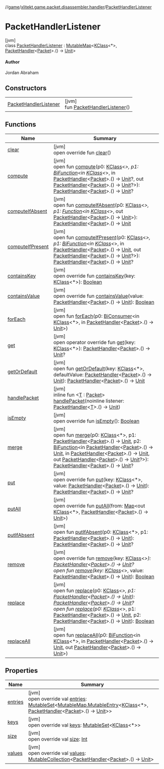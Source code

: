 //[game](../../../index.md)/[xlitekt.game.packet.disassembler.handler](../index.md)/[PacketHandlerListener](index.md)

# PacketHandlerListener

[jvm]\
class [PacketHandlerListener](index.md) : [MutableMap](https://kotlinlang.org/api/latest/jvm/stdlib/kotlin.collections/-mutable-map/index.html)&lt;[KClass](https://kotlinlang.org/api/latest/jvm/stdlib/kotlin.reflect/-k-class/index.html)&lt;*&gt;, [PacketHandler](../-packet-handler/index.md)&lt;[Packet](../../xlitekt.game.packet/-packet/index.md)&gt;.() -&gt; [Unit](https://kotlinlang.org/api/latest/jvm/stdlib/kotlin/-unit/index.html)&gt; 

#### Author

Jordan Abraham

## Constructors

| | |
|---|---|
| [PacketHandlerListener](-packet-handler-listener.md) | [jvm]<br>fun [PacketHandlerListener](-packet-handler-listener.md)() |

## Functions

| Name | Summary |
|---|---|
| [clear](index.md#1264776610%2FFunctions%2F440369633) | [jvm]<br>open override fun [clear](index.md#1264776610%2FFunctions%2F440369633)() |
| [compute](index.md#-1558888080%2FFunctions%2F440369633) | [jvm]<br>open fun [compute](index.md#-1558888080%2FFunctions%2F440369633)(p0: [KClass](https://kotlinlang.org/api/latest/jvm/stdlib/kotlin.reflect/-k-class/index.html)&lt;*&gt;, p1: [BiFunction](https://docs.oracle.com/javase/8/docs/api/java/util/function/BiFunction.html)&lt;in [KClass](https://kotlinlang.org/api/latest/jvm/stdlib/kotlin.reflect/-k-class/index.html)&lt;*&gt;, in [PacketHandler](../-packet-handler/index.md)&lt;[Packet](../../xlitekt.game.packet/-packet/index.md)&gt;.() -&gt; [Unit](https://kotlinlang.org/api/latest/jvm/stdlib/kotlin/-unit/index.html)?, out [PacketHandler](../-packet-handler/index.md)&lt;[Packet](../../xlitekt.game.packet/-packet/index.md)&gt;.() -&gt; [Unit](https://kotlinlang.org/api/latest/jvm/stdlib/kotlin/-unit/index.html)?&gt;): [PacketHandler](../-packet-handler/index.md)&lt;[Packet](../../xlitekt.game.packet/-packet/index.md)&gt;.() -&gt; [Unit](https://kotlinlang.org/api/latest/jvm/stdlib/kotlin/-unit/index.html)? |
| [computeIfAbsent](index.md#1642427852%2FFunctions%2F440369633) | [jvm]<br>open fun [computeIfAbsent](index.md#1642427852%2FFunctions%2F440369633)(p0: [KClass](https://kotlinlang.org/api/latest/jvm/stdlib/kotlin.reflect/-k-class/index.html)&lt;*&gt;, p1: [Function](https://docs.oracle.com/javase/8/docs/api/java/util/function/Function.html)&lt;in [KClass](https://kotlinlang.org/api/latest/jvm/stdlib/kotlin.reflect/-k-class/index.html)&lt;*&gt;, out [PacketHandler](../-packet-handler/index.md)&lt;[Packet](../../xlitekt.game.packet/-packet/index.md)&gt;.() -&gt; [Unit](https://kotlinlang.org/api/latest/jvm/stdlib/kotlin/-unit/index.html)&gt;): [PacketHandler](../-packet-handler/index.md)&lt;[Packet](../../xlitekt.game.packet/-packet/index.md)&gt;.() -&gt; [Unit](https://kotlinlang.org/api/latest/jvm/stdlib/kotlin/-unit/index.html) |
| [computeIfPresent](index.md#2141530743%2FFunctions%2F440369633) | [jvm]<br>open fun [computeIfPresent](index.md#2141530743%2FFunctions%2F440369633)(p0: [KClass](https://kotlinlang.org/api/latest/jvm/stdlib/kotlin.reflect/-k-class/index.html)&lt;*&gt;, p1: [BiFunction](https://docs.oracle.com/javase/8/docs/api/java/util/function/BiFunction.html)&lt;in [KClass](https://kotlinlang.org/api/latest/jvm/stdlib/kotlin.reflect/-k-class/index.html)&lt;*&gt;, in [PacketHandler](../-packet-handler/index.md)&lt;[Packet](../../xlitekt.game.packet/-packet/index.md)&gt;.() -&gt; [Unit](https://kotlinlang.org/api/latest/jvm/stdlib/kotlin/-unit/index.html), out [PacketHandler](../-packet-handler/index.md)&lt;[Packet](../../xlitekt.game.packet/-packet/index.md)&gt;.() -&gt; [Unit](https://kotlinlang.org/api/latest/jvm/stdlib/kotlin/-unit/index.html)?&gt;): [PacketHandler](../-packet-handler/index.md)&lt;[Packet](../../xlitekt.game.packet/-packet/index.md)&gt;.() -&gt; [Unit](https://kotlinlang.org/api/latest/jvm/stdlib/kotlin/-unit/index.html)? |
| [containsKey](index.md#-1371001036%2FFunctions%2F440369633) | [jvm]<br>open override fun [containsKey](index.md#-1371001036%2FFunctions%2F440369633)(key: [KClass](https://kotlinlang.org/api/latest/jvm/stdlib/kotlin.reflect/-k-class/index.html)&lt;*&gt;): [Boolean](https://kotlinlang.org/api/latest/jvm/stdlib/kotlin/-boolean/index.html) |
| [containsValue](index.md#1150559320%2FFunctions%2F440369633) | [jvm]<br>open override fun [containsValue](index.md#1150559320%2FFunctions%2F440369633)(value: [PacketHandler](../-packet-handler/index.md)&lt;[Packet](../../xlitekt.game.packet/-packet/index.md)&gt;.() -&gt; [Unit](https://kotlinlang.org/api/latest/jvm/stdlib/kotlin/-unit/index.html)): [Boolean](https://kotlinlang.org/api/latest/jvm/stdlib/kotlin/-boolean/index.html) |
| [forEach](index.md#-22605154%2FFunctions%2F440369633) | [jvm]<br>open fun [forEach](index.md#-22605154%2FFunctions%2F440369633)(p0: [BiConsumer](https://docs.oracle.com/javase/8/docs/api/java/util/function/BiConsumer.html)&lt;in [KClass](https://kotlinlang.org/api/latest/jvm/stdlib/kotlin.reflect/-k-class/index.html)&lt;*&gt;, in [PacketHandler](../-packet-handler/index.md)&lt;[Packet](../../xlitekt.game.packet/-packet/index.md)&gt;.() -&gt; [Unit](https://kotlinlang.org/api/latest/jvm/stdlib/kotlin/-unit/index.html)&gt;) |
| [get](index.md#1100511326%2FFunctions%2F440369633) | [jvm]<br>open operator override fun [get](index.md#1100511326%2FFunctions%2F440369633)(key: [KClass](https://kotlinlang.org/api/latest/jvm/stdlib/kotlin.reflect/-k-class/index.html)&lt;*&gt;): [PacketHandler](../-packet-handler/index.md)&lt;[Packet](../../xlitekt.game.packet/-packet/index.md)&gt;.() -&gt; [Unit](https://kotlinlang.org/api/latest/jvm/stdlib/kotlin/-unit/index.html)? |
| [getOrDefault](index.md#-1577725222%2FFunctions%2F440369633) | [jvm]<br>open fun [getOrDefault](index.md#-1577725222%2FFunctions%2F440369633)(key: [KClass](https://kotlinlang.org/api/latest/jvm/stdlib/kotlin.reflect/-k-class/index.html)&lt;*&gt;, defaultValue: [PacketHandler](../-packet-handler/index.md)&lt;[Packet](../../xlitekt.game.packet/-packet/index.md)&gt;.() -&gt; [Unit](https://kotlinlang.org/api/latest/jvm/stdlib/kotlin/-unit/index.html)): [PacketHandler](../-packet-handler/index.md)&lt;[Packet](../../xlitekt.game.packet/-packet/index.md)&gt;.() -&gt; [Unit](https://kotlinlang.org/api/latest/jvm/stdlib/kotlin/-unit/index.html) |
| [handlePacket](handle-packet.md) | [jvm]<br>inline fun &lt;[T](handle-packet.md) : [Packet](../../xlitekt.game.packet/-packet/index.md)&gt; [handlePacket](handle-packet.md)(noinline listener: [PacketHandler](../-packet-handler/index.md)&lt;[T](handle-packet.md)&gt;.() -&gt; [Unit](https://kotlinlang.org/api/latest/jvm/stdlib/kotlin/-unit/index.html)) |
| [isEmpty](index.md#-1708477740%2FFunctions%2F440369633) | [jvm]<br>open override fun [isEmpty](index.md#-1708477740%2FFunctions%2F440369633)(): [Boolean](https://kotlinlang.org/api/latest/jvm/stdlib/kotlin/-boolean/index.html) |
| [merge](index.md#1157686288%2FFunctions%2F440369633) | [jvm]<br>open fun [merge](index.md#1157686288%2FFunctions%2F440369633)(p0: [KClass](https://kotlinlang.org/api/latest/jvm/stdlib/kotlin.reflect/-k-class/index.html)&lt;*&gt;, p1: [PacketHandler](../-packet-handler/index.md)&lt;[Packet](../../xlitekt.game.packet/-packet/index.md)&gt;.() -&gt; [Unit](https://kotlinlang.org/api/latest/jvm/stdlib/kotlin/-unit/index.html), p2: [BiFunction](https://docs.oracle.com/javase/8/docs/api/java/util/function/BiFunction.html)&lt;in [PacketHandler](../-packet-handler/index.md)&lt;[Packet](../../xlitekt.game.packet/-packet/index.md)&gt;.() -&gt; [Unit](https://kotlinlang.org/api/latest/jvm/stdlib/kotlin/-unit/index.html), in [PacketHandler](../-packet-handler/index.md)&lt;[Packet](../../xlitekt.game.packet/-packet/index.md)&gt;.() -&gt; [Unit](https://kotlinlang.org/api/latest/jvm/stdlib/kotlin/-unit/index.html), out [PacketHandler](../-packet-handler/index.md)&lt;[Packet](../../xlitekt.game.packet/-packet/index.md)&gt;.() -&gt; [Unit](https://kotlinlang.org/api/latest/jvm/stdlib/kotlin/-unit/index.html)?&gt;): [PacketHandler](../-packet-handler/index.md)&lt;[Packet](../../xlitekt.game.packet/-packet/index.md)&gt;.() -&gt; [Unit](https://kotlinlang.org/api/latest/jvm/stdlib/kotlin/-unit/index.html)? |
| [put](index.md#536939957%2FFunctions%2F440369633) | [jvm]<br>open override fun [put](index.md#536939957%2FFunctions%2F440369633)(key: [KClass](https://kotlinlang.org/api/latest/jvm/stdlib/kotlin.reflect/-k-class/index.html)&lt;*&gt;, value: [PacketHandler](../-packet-handler/index.md)&lt;[Packet](../../xlitekt.game.packet/-packet/index.md)&gt;.() -&gt; [Unit](https://kotlinlang.org/api/latest/jvm/stdlib/kotlin/-unit/index.html)): [PacketHandler](../-packet-handler/index.md)&lt;[Packet](../../xlitekt.game.packet/-packet/index.md)&gt;.() -&gt; [Unit](https://kotlinlang.org/api/latest/jvm/stdlib/kotlin/-unit/index.html)? |
| [putAll](index.md#275716765%2FFunctions%2F440369633) | [jvm]<br>open override fun [putAll](index.md#275716765%2FFunctions%2F440369633)(from: [Map](https://kotlinlang.org/api/latest/jvm/stdlib/kotlin.collections/-map/index.html)&lt;out [KClass](https://kotlinlang.org/api/latest/jvm/stdlib/kotlin.reflect/-k-class/index.html)&lt;*&gt;, [PacketHandler](../-packet-handler/index.md)&lt;[Packet](../../xlitekt.game.packet/-packet/index.md)&gt;.() -&gt; [Unit](https://kotlinlang.org/api/latest/jvm/stdlib/kotlin/-unit/index.html)&gt;) |
| [putIfAbsent](index.md#26927627%2FFunctions%2F440369633) | [jvm]<br>open fun [putIfAbsent](index.md#26927627%2FFunctions%2F440369633)(p0: [KClass](https://kotlinlang.org/api/latest/jvm/stdlib/kotlin.reflect/-k-class/index.html)&lt;*&gt;, p1: [PacketHandler](../-packet-handler/index.md)&lt;[Packet](../../xlitekt.game.packet/-packet/index.md)&gt;.() -&gt; [Unit](https://kotlinlang.org/api/latest/jvm/stdlib/kotlin/-unit/index.html)): [PacketHandler](../-packet-handler/index.md)&lt;[Packet](../../xlitekt.game.packet/-packet/index.md)&gt;.() -&gt; [Unit](https://kotlinlang.org/api/latest/jvm/stdlib/kotlin/-unit/index.html)? |
| [remove](index.md#-848852316%2FFunctions%2F440369633) | [jvm]<br>open override fun [remove](index.md#-848852316%2FFunctions%2F440369633)(key: [KClass](https://kotlinlang.org/api/latest/jvm/stdlib/kotlin.reflect/-k-class/index.html)&lt;*&gt;): [PacketHandler](../-packet-handler/index.md)&lt;[Packet](../../xlitekt.game.packet/-packet/index.md)&gt;.() -&gt; [Unit](https://kotlinlang.org/api/latest/jvm/stdlib/kotlin/-unit/index.html)?<br>open fun [remove](index.md#1802907342%2FFunctions%2F440369633)(key: [KClass](https://kotlinlang.org/api/latest/jvm/stdlib/kotlin.reflect/-k-class/index.html)&lt;*&gt;, value: [PacketHandler](../-packet-handler/index.md)&lt;[Packet](../../xlitekt.game.packet/-packet/index.md)&gt;.() -&gt; [Unit](https://kotlinlang.org/api/latest/jvm/stdlib/kotlin/-unit/index.html)): [Boolean](https://kotlinlang.org/api/latest/jvm/stdlib/kotlin/-boolean/index.html) |
| [replace](index.md#287624474%2FFunctions%2F440369633) | [jvm]<br>open fun [replace](index.md#287624474%2FFunctions%2F440369633)(p0: [KClass](https://kotlinlang.org/api/latest/jvm/stdlib/kotlin.reflect/-k-class/index.html)&lt;*&gt;, p1: [PacketHandler](../-packet-handler/index.md)&lt;[Packet](../../xlitekt.game.packet/-packet/index.md)&gt;.() -&gt; [Unit](https://kotlinlang.org/api/latest/jvm/stdlib/kotlin/-unit/index.html)): [PacketHandler](../-packet-handler/index.md)&lt;[Packet](../../xlitekt.game.packet/-packet/index.md)&gt;.() -&gt; [Unit](https://kotlinlang.org/api/latest/jvm/stdlib/kotlin/-unit/index.html)?<br>open fun [replace](index.md#-1288147176%2FFunctions%2F440369633)(p0: [KClass](https://kotlinlang.org/api/latest/jvm/stdlib/kotlin.reflect/-k-class/index.html)&lt;*&gt;, p1: [PacketHandler](../-packet-handler/index.md)&lt;[Packet](../../xlitekt.game.packet/-packet/index.md)&gt;.() -&gt; [Unit](https://kotlinlang.org/api/latest/jvm/stdlib/kotlin/-unit/index.html), p2: [PacketHandler](../-packet-handler/index.md)&lt;[Packet](../../xlitekt.game.packet/-packet/index.md)&gt;.() -&gt; [Unit](https://kotlinlang.org/api/latest/jvm/stdlib/kotlin/-unit/index.html)): [Boolean](https://kotlinlang.org/api/latest/jvm/stdlib/kotlin/-boolean/index.html) |
| [replaceAll](index.md#-819577424%2FFunctions%2F440369633) | [jvm]<br>open fun [replaceAll](index.md#-819577424%2FFunctions%2F440369633)(p0: [BiFunction](https://docs.oracle.com/javase/8/docs/api/java/util/function/BiFunction.html)&lt;in [KClass](https://kotlinlang.org/api/latest/jvm/stdlib/kotlin.reflect/-k-class/index.html)&lt;*&gt;, in [PacketHandler](../-packet-handler/index.md)&lt;[Packet](../../xlitekt.game.packet/-packet/index.md)&gt;.() -&gt; [Unit](https://kotlinlang.org/api/latest/jvm/stdlib/kotlin/-unit/index.html), out [PacketHandler](../-packet-handler/index.md)&lt;[Packet](../../xlitekt.game.packet/-packet/index.md)&gt;.() -&gt; [Unit](https://kotlinlang.org/api/latest/jvm/stdlib/kotlin/-unit/index.html)&gt;) |

## Properties

| Name | Summary |
|---|---|
| [entries](index.md#313986111%2FProperties%2F440369633) | [jvm]<br>open override val [entries](index.md#313986111%2FProperties%2F440369633): [MutableSet](https://kotlinlang.org/api/latest/jvm/stdlib/kotlin.collections/-mutable-set/index.html)&lt;[MutableMap.MutableEntry](https://kotlinlang.org/api/latest/jvm/stdlib/kotlin.collections/-mutable-map/-mutable-entry/index.html)&lt;[KClass](https://kotlinlang.org/api/latest/jvm/stdlib/kotlin.reflect/-k-class/index.html)&lt;*&gt;, [PacketHandler](../-packet-handler/index.md)&lt;[Packet](../../xlitekt.game.packet/-packet/index.md)&gt;.() -&gt; [Unit](https://kotlinlang.org/api/latest/jvm/stdlib/kotlin/-unit/index.html)&gt;&gt; |
| [keys](index.md#-1153773961%2FProperties%2F440369633) | [jvm]<br>open override val [keys](index.md#-1153773961%2FProperties%2F440369633): [MutableSet](https://kotlinlang.org/api/latest/jvm/stdlib/kotlin.collections/-mutable-set/index.html)&lt;[KClass](https://kotlinlang.org/api/latest/jvm/stdlib/kotlin.reflect/-k-class/index.html)&lt;*&gt;&gt; |
| [size](index.md#-157521630%2FProperties%2F440369633) | [jvm]<br>open override val [size](index.md#-157521630%2FProperties%2F440369633): [Int](https://kotlinlang.org/api/latest/jvm/stdlib/kotlin/-int/index.html) |
| [values](index.md#211311497%2FProperties%2F440369633) | [jvm]<br>open override val [values](index.md#211311497%2FProperties%2F440369633): [MutableCollection](https://kotlinlang.org/api/latest/jvm/stdlib/kotlin.collections/-mutable-collection/index.html)&lt;[PacketHandler](../-packet-handler/index.md)&lt;[Packet](../../xlitekt.game.packet/-packet/index.md)&gt;.() -&gt; [Unit](https://kotlinlang.org/api/latest/jvm/stdlib/kotlin/-unit/index.html)&gt; |
